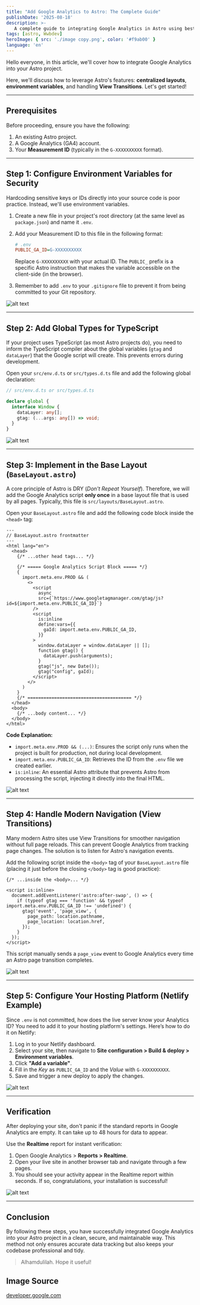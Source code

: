 ```yaml
---
title: "Add Google Analytics to Astro: The Complete Guide"
publishDate: '2025-08-18'
description: >-
   A complete guide to integrating Google Analytics in Astro using best practices: layouts, environment variables, and handling View Transitions for good tracking.
tags: [astro, Wwbdev]
heroImage: { src: './image copy.png', color: '#f9ab00' }
language: 'en'
---
```


Hello everyone, in this article, we'll cover how to integrate Google Analytics into your Astro project.

Here, we'll discuss how to leverage Astro's features: **centralized layouts**, **environment variables**, and handling **View Transitions**. Let's get started!

-----

## **Prerequisites**

Before proceeding, ensure you have the following:

1. An existing Astro project.
2. A Google Analytics (GA4) account.
3. Your **Measurement ID** (typically in the `G-XXXXXXXXXX` format).

-----

## **Step 1: Configure Environment Variables for Security**

Hardcoding sensitive keys or IDs directly into your source code is poor practice. Instead, we'll use environment variables.

1. Create a new file in your project's root directory (at the same level as `package.json`) and name it `.env`.

2. Add your Measurement ID to this file in the following format:

    ```ini
    # .env
    PUBLIC_GA_ID=G-XXXXXXXXXX
    ```

    Replace `G-XXXXXXXXXX` with your actual ID. The `PUBLIC_` prefix is a specific Astro instruction that makes the variable accessible on the client-side (in the browser).

3. Remember to add `.env` to your `.gitignore` file to prevent it from being committed to your Git repository.

![alt text](image.png)

-----

## **Step 2: Add Global Types for TypeScript**

If your project uses TypeScript (as most Astro projects do), you need to inform the TypeScript compiler about the global variables (`gtag` and `dataLayer`) that the Google script will create. This prevents errors during development.

Open your `src/env.d.ts` or `src/types.d.ts` file and add the following global declaration:

```typescript
// src/env.d.ts or src/types.d.ts

declare global {
  interface Window {
    dataLayer: any[];
    gtag: (...args: any[]) => void;
  }
}
```

![alt text](image-1.png)

-----

## **Step 3: Implement in the Base Layout (`BaseLayout.astro`)**

A core principle of Astro is DRY (*Don't Repeat Yourself*). Therefore, we will add the Google Analytics script **only once** in a base layout file that is used by all pages. Typically, this file is `src/layouts/BaseLayout.astro`.

Open your `BaseLayout.astro` file and add the following code block inside the `<head>` tag:

```astro
---
// BaseLayout.astro frontmatter
---
<html lang="en">
  <head>
    {/* ...other head tags... */}

    {/* ===== Google Analytics Script Block ===== */}
    {
      import.meta.env.PROD && (
        <>
          <script
            async
            src={`https://www.googletagmanager.com/gtag/js?id=${import.meta.env.PUBLIC_GA_ID}`}
          />
          <script
            is:inline
            define:vars={{
              gaId: import.meta.env.PUBLIC_GA_ID,
            }}
          >
            window.dataLayer = window.dataLayer || [];
            function gtag() {
              dataLayer.push(arguments);
            }
            gtag("js", new Date());
            gtag("config", gaId);
          </script>
        </>
      )
    }
    {/* ======================================= */}
  </head>
  <body>
    {/* ...body content... */}
  </body>
</html>
```

**Code Explanation:**

- `import.meta.env.PROD && (...)`: Ensures the script only runs when the project is built for production, not during local development.
- `import.meta.env.PUBLIC_GA_ID`: Retrieves the ID from the `.env` file we created earlier.
- `is:inline`: An essential Astro attribute that prevents Astro from processing the script, injecting it directly into the final HTML.

![alt text](image-2.png)

-----

## **Step 4: Handle Modern Navigation (View Transitions)**

Many modern Astro sites use View Transitions for smoother navigation without full page reloads. This can prevent Google Analytics from tracking page changes. The solution is to listen for Astro's navigation events.

Add the following script inside the `<body>` tag of your `BaseLayout.astro` file (placing it just before the closing `</body>` tag is good practice):

```astro
{/* ...inside the <body>... */}

<script is:inline>
  document.addEventListener('astro:after-swap', () => {
    if (typeof gtag === 'function' && typeof import.meta.env.PUBLIC_GA_ID !== 'undefined') {
      gtag('event', 'page_view', {
        page_path: location.pathname,
        page_location: location.href,
      });
    }
  });
</script>
```

This script manually sends a `page_view` event to Google Analytics every time an Astro page transition completes.

![alt text](image-3.png)

-----

## **Step 5: Configure Your Hosting Platform (Netlify Example)**

Since `.env` is not committed, how does the live server know your Analytics ID? You need to add it to your hosting platform's settings. Here’s how to do it on Netlify:

1. Log in to your Netlify dashboard.
2. Select your site, then navigate to **Site configuration > Build & deploy > Environment variables**.
3. Click **"Add a variable"**.
4. Fill in the *Key* as `PUBLIC_GA_ID` and the *Value* with `G-XXXXXXXXXX`.
5. Save and trigger a new deploy to apply the changes.

![alt text](image-4.png)

-----

## **Verification**

After deploying your site, don't panic if the standard reports in Google Analytics are empty. It can take up to 48 hours for data to appear.

Use the **Realtime** report for instant verification:

1. Open Google Analytics > **Reports > Realtime**.
2. Open your live site in another browser tab and navigate through a few pages.
3. You should see your activity appear in the Realtime report within seconds. If so, congratulations, your installation is successful!

![alt text](image-5.png)

-----

## **Conclusion**

By following these steps, you have successfully integrated Google Analytics into your Astro project in a clean, secure, and maintainable way. This method not only ensures accurate data tracking but also keeps your codebase professional and tidy.

> Alhamdulilah. Hope it useful!

## Image Source

[developer.google.com](https://developers.google.com/analytics/images/landing-page/Rectangular-16x9/E02877824-GMP-Google-Analytics-Help-Center-Assets-Apr23-Graphic-1.1@300x.svg)
